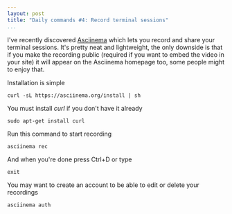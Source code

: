 ```yaml
---
layout: post
title: "Daily commands #4: Record terminal sessions"
...
```


I've recently discovered [Asciinema][1] which lets you record and share your
terminal sessions. It's pretty neat and lightweight, the only downside is that
if you make the recording public (required if you want to embed the video in
your site) it will appear on the Asciinema homepage too, some people might to
enjoy that.

[1]: <https://asciinema.org/>

<!--more-->

Installation is simple

~~~~~~~~~~~~~~~~~~~~~~~~~~~~~~~~~~~~~~~~~~~~~~~~~~~~~~~~~~~~~~~~~~~~~~~~~~~~~~~~
curl -sL https://asciinema.org/install | sh
~~~~~~~~~~~~~~~~~~~~~~~~~~~~~~~~~~~~~~~~~~~~~~~~~~~~~~~~~~~~~~~~~~~~~~~~~~~~~~~~

You must install *curl* if you don't have it already

~~~~~~~~~~~~~~~~~~~~~~~~~~~~~~~~~~~~~~~~~~~~~~~~~~~~~~~~~~~~~~~~~~~~~~~~~~~~~~~~
sudo apt-get install curl
~~~~~~~~~~~~~~~~~~~~~~~~~~~~~~~~~~~~~~~~~~~~~~~~~~~~~~~~~~~~~~~~~~~~~~~~~~~~~~~~

Run this command to start recording

~~~~~~~~~~~~~~~~~~~~~~~~~~~~~~~~~~~~~~~~~~~~~~~~~~~~~~~~~~~~~~~~~~~~~~~~~~~~~~~~
asciinema rec
~~~~~~~~~~~~~~~~~~~~~~~~~~~~~~~~~~~~~~~~~~~~~~~~~~~~~~~~~~~~~~~~~~~~~~~~~~~~~~~~

And when you're done press Ctrl+D or type

~~~~~~~~~~~~~~~~~~~~~~~~~~~~~~~~~~~~~~~~~~~~~~~~~~~~~~~~~~~~~~~~~~~~~~~~~~~~~~~~
exit
~~~~~~~~~~~~~~~~~~~~~~~~~~~~~~~~~~~~~~~~~~~~~~~~~~~~~~~~~~~~~~~~~~~~~~~~~~~~~~~~

You may want to create an account to be able to edit or delete your recordings

~~~~~~~~~~~~~~~~~~~~~~~~~~~~~~~~~~~~~~~~~~~~~~~~~~~~~~~~~~~~~~~~~~~~~~~~~~~~~~~~
asciinema auth
~~~~~~~~~~~~~~~~~~~~~~~~~~~~~~~~~~~~~~~~~~~~~~~~~~~~~~~~~~~~~~~~~~~~~~~~~~~~~~~~
